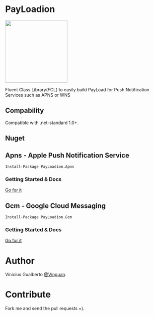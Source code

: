 # PayLoadion
<img src="https://raw.githubusercontent.com/vinguan/payloadion/master/ProjectsIcons/PayLoadion/payloadion_core.png" width="200">

Fluent Class Library(FCL) to easily build PayLoad for Push Notification Services such as APNS or WNS

## Compability
Compatible with .net-standard 1.0+. 

## Nuget
## Apns - Apple Push Notification Service
```
Install-Package PayLoadion.Apns
```
### Getting Started & Docs
[Go for it](https://github.com/vinguan/payloadion/blob/master/PayLoadion.Apns)

## Gcm - Google Cloud Messaging
```
Install-Package PayLoadion.Gcm
```
### Getting Started & Docs
[Go for it](https://github.com/vinguan/payloadion/tree/master/PayLoadion.Gcm)

# Author
Vinicius Gualberto [@Vinguan](http://twitter.com/vinguan).

# Contribute
Fork me and send the pull requests =).
